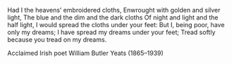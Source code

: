 Had I the heavens’ embroidered cloths,
Enwrought with golden and silver light,
The blue and the dim and the dark cloths
Of night and light and the half light,
I would spread the cloths under your feet:
But I, being poor, have only my dreams;
I have spread my dreams under your feet;
Tread softly because you tread on my dreams.

Acclaimed Irish poet William Butler Yeats (1865–1939)